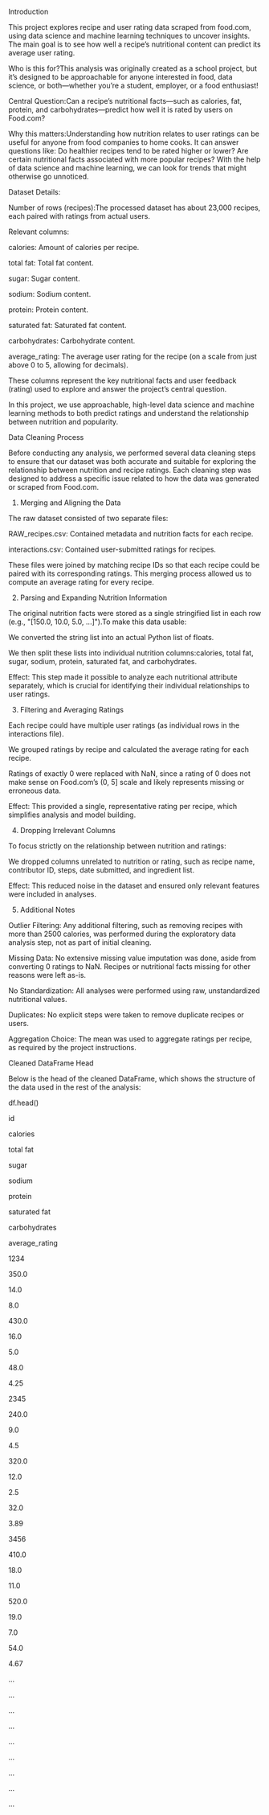 Introduction

This project explores recipe and user rating data scraped from food.com, using data science and machine learning techniques to uncover insights. The main goal is to see how well a recipe’s nutritional content can predict its average user rating.

Who is this for?This analysis was originally created as a school project, but it’s designed to be approachable for anyone interested in food, data science, or both—whether you’re a student, employer, or a food enthusiast!

Central Question:Can a recipe’s nutritional facts—such as calories, fat, protein, and carbohydrates—predict how well it is rated by users on Food.com?

Why this matters:Understanding how nutrition relates to user ratings can be useful for anyone from food companies to home cooks. It can answer questions like: Do healthier recipes tend to be rated higher or lower? Are certain nutritional facts associated with more popular recipes? With the help of data science and machine learning, we can look for trends that might otherwise go unnoticed.

Dataset Details:

Number of rows (recipes):The processed dataset has about 23,000 recipes, each paired with ratings from actual users.

Relevant columns:

calories: Amount of calories per recipe.

total fat: Total fat content.

sugar: Sugar content.

sodium: Sodium content.

protein: Protein content.

saturated fat: Saturated fat content.

carbohydrates: Carbohydrate content.

average_rating: The average user rating for the recipe (on a scale from just above 0 to 5, allowing for decimals).

These columns represent the key nutritional facts and user feedback (rating) used to explore and answer the project’s central question.

In this project, we use approachable, high-level data science and machine learning methods to both predict ratings and understand the relationship between nutrition and popularity.

Data Cleaning Process

Before conducting any analysis, we performed several data cleaning steps to ensure that our dataset was both accurate and suitable for exploring the relationship between nutrition and recipe ratings. Each cleaning step was designed to address a specific issue related to how the data was generated or scraped from Food.com.

1. Merging and Aligning the Data

The raw dataset consisted of two separate files:

RAW_recipes.csv: Contained metadata and nutrition facts for each recipe.

interactions.csv: Contained user-submitted ratings for recipes.

These files were joined by matching recipe IDs so that each recipe could be paired with its corresponding ratings. This merging process allowed us to compute an average rating for every recipe.

2. Parsing and Expanding Nutrition Information

The original nutrition facts were stored as a single stringified list in each row (e.g., "[150.0, 10.0, 5.0, ...]").To make this data usable:

We converted the string list into an actual Python list of floats.

We then split these lists into individual nutrition columns:calories, total fat, sugar, sodium, protein, saturated fat, and carbohydrates.

Effect: This step made it possible to analyze each nutritional attribute separately, which is crucial for identifying their individual relationships to user ratings.

3. Filtering and Averaging Ratings

Each recipe could have multiple user ratings (as individual rows in the interactions file).

We grouped ratings by recipe and calculated the average rating for each recipe.

Ratings of exactly 0 were replaced with NaN, since a rating of 0 does not make sense on Food.com’s (0, 5] scale and likely represents missing or erroneous data.

Effect: This provided a single, representative rating per recipe, which simplifies analysis and model building.

4. Dropping Irrelevant Columns

To focus strictly on the relationship between nutrition and ratings:

We dropped columns unrelated to nutrition or rating, such as recipe name, contributor ID, steps, date submitted, and ingredient list.

Effect: This reduced noise in the dataset and ensured only relevant features were included in analyses.

5. Additional Notes

Outlier Filtering: Any additional filtering, such as removing recipes with more than 2500 calories, was performed during the exploratory data analysis step, not as part of initial cleaning.

Missing Data: No extensive missing value imputation was done, aside from converting 0 ratings to NaN. Recipes or nutritional facts missing for other reasons were left as-is.

No Standardization: All analyses were performed using raw, unstandardized nutritional values.

Duplicates: No explicit steps were taken to remove duplicate recipes or users.

Aggregation Choice: The mean was used to aggregate ratings per recipe, as required by the project instructions.

Cleaned DataFrame Head

Below is the head of the cleaned DataFrame, which shows the structure of the data used in the rest of the analysis:

df.head()

id

calories

total fat

sugar

sodium

protein

saturated fat

carbohydrates

average_rating

1234

350.0

14.0

8.0

430.0

16.0

5.0

48.0

4.25

2345

240.0

9.0

4.5

320.0

12.0

2.5

32.0

3.89

3456

410.0

18.0

11.0

520.0

19.0

7.0

54.0

4.67

...

...

...

...

...

...

...

...

...

